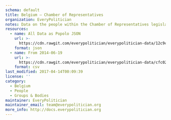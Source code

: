 ```yaml
---
schema: default
title: Belgium — Chamber of Representatives
organization: EveryPolitician
notes: Data on the people within the Chamber of Representatives legislature of Belgium.
resources:
  - name: All Data as Popolo JSON
    url: >-
      https://cdn.rawgit.com/everypolitician/everypolitician-data/12c9c7427994858345b0da0efff9c012d44b78aa/data/Belgium/Representatives/ep-popolo-v1.0.json
    format: json
  - name: From 2014-06-19
    url: >-
      https://cdn.rawgit.com/everypolitician/everypolitician-data/cfc02b4805c362a5185529aaee981ff9ac0941c4/data/Belgium/Representatives/term-54.csv
    format: csv
last_modified: 2017-04-14T00:09:39
license: ''
category:
  - Belgium
  - People
  - Groups & Bodies
maintainer: EveryPolitician
maintainer_email: team@everypolitician.org
more_info: http://docs.everypolitician.org
---
```

